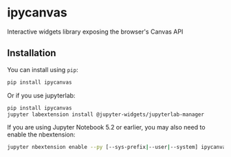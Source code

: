 
# ipycanvas

Interactive widgets library exposing the browser's Canvas API

## Installation

You can install using `pip`:

```bash
pip install ipycanvas
```

Or if you use jupyterlab:

```bash
pip install ipycanvas
jupyter labextension install @jupyter-widgets/jupyterlab-manager
```

If you are using Jupyter Notebook 5.2 or earlier, you may also need to enable
the nbextension:
```bash
jupyter nbextension enable --py [--sys-prefix|--user|--system] ipycanvas
```
